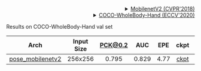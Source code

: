 <!-- [BACKBONE] -->

<details>
<summary align="right"><a href="http://openaccess.thecvf.com/content_cvpr_2018/html/Sandler_MobileNetV2_Inverted_Residuals_CVPR_2018_paper.html">MobilenetV2 (CVPR'2018)</a></summary>

```bibtex
@inproceedings{sandler2018mobilenetv2,
  title={Mobilenetv2: Inverted residuals and linear bottlenecks},
  author={Sandler, Mark and Howard, Andrew and Zhu, Menglong and Zhmoginov, Andrey and Chen, Liang-Chieh},
  booktitle={Proceedings of the IEEE conference on computer vision and pattern recognition},
  pages={4510--4520},
  year={2018}
}
```

</details>

<!-- [DATASET] -->

<details>
<summary align="right"><a href="https://link.springer.com/chapter/10.1007/978-3-030-58545-7_12">COCO-WholeBody-Hand (ECCV'2020)</a></summary>

```bibtex
@inproceedings{jin2020whole,
  title={Whole-Body Human Pose Estimation in the Wild},
  author={Jin, Sheng and Xu, Lumin and Xu, Jin and Wang, Can and Liu, Wentao and Qian, Chen and Ouyang, Wanli and Luo, Ping},
  booktitle={Proceedings of the European Conference on Computer Vision (ECCV)},
  year={2020}
}
```

</details>

Results on COCO-WholeBody-Hand val set

| Arch  | Input Size | PCK@0.2 |  AUC  |  EPE  | ckpt    | log     |
| :--------: | :--------: | :------: | :------: | :------: |:------: |:------: |
| [pose_mobilenetv2](/configs/hand/2d_kpt_sview_rgb_img/topdown_heatmap/coco_wholebody_hand/mobilenetv2_coco_wholebody_hand_256x256.py) | 256x256 | 0.795 | 0.829 | 4.77 | [ckpt](https://download.openmmlab.com/mmpose/hand/mobilenetv2/mobilenetv2_coco_wholebody_hand_256x256-06b8c877_20210909.pth) | [log](https://download.openmmlab.com/mmpose/hand/mobilenetv2/mobilenetv2_coco_wholebody_hand_256x256_20210909.log.json) |
